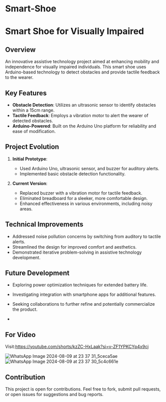 # Smart-Shoe
# Smart Shoe for Visually Impaired

## Overview
An innovative assistive technology project aimed at enhancing mobility and independence for visually impaired individuals. This smart shoe uses Arduino-based technology to detect obstacles and provide tactile feedback to the wearer.

## Key Features
- **Obstacle Detection**: Utilizes an ultrasonic sensor to identify obstacles within a 15cm range.
- **Tactile Feedback**: Employs a vibration motor to alert the wearer of detected obstacles.
- **Arduino-Powered**: Built on the Arduino Uno platform for reliability and ease of modification.

## Project Evolution
1. **Initial Prototype**: 
   - Used Arduino Uno, ultrasonic sensor, and buzzer for auditory alerts.
   - Implemented basic obstacle detection functionality.

2. **Current Version**:
   - Replaced buzzer with a vibration motor for tactile feedback.
   - Eliminated breadboard for a sleeker, more comfortable design.
   - Enhanced effectiveness in various environments, including noisy areas.

## Technical Improvements
- Addressed noise pollution concerns by switching from auditory to tactile alerts.
- Streamlined the design for improved comfort and aesthetics.
- Demonstrated iterative problem-solving in assistive technology development.

## Future Development
- Exploring power optimization techniques for extended battery life.
- Investigating integration with smartphone apps for additional features.
- Seeking collaborations to further refine and potentially commercialize the product.

- 
## For Video 
Visit:https://youtube.com/shorts/kzZC-HxLaak?si=v-ZF1YPKCYp4x9cj

![WhatsApp Image 2024-08-09 at 23 37 31_5ceca5ae](https://github.com/user-attachments/assets/2f0bb6bb-1881-4b84-bc26-8e9c2b573955)
![WhatsApp Image 2024-08-09 at 23 37 30_5c4c661e](https://github.com/user-attachments/assets/a1274267-3e89-4608-bbda-4147c39b5d8b)

## Contribution
This project is open for contributions. Feel free to fork, submit pull requests, or open issues for suggestions and bug reports.

